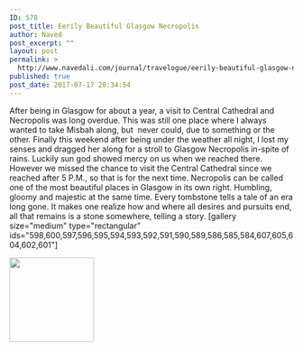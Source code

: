 ```yaml
---
ID: 578
post_title: Eerily Beautiful Glasgow Necropolis
author: Naved
post_excerpt: ""
layout: post
permalink: >
  http://www.navedali.com/journal/travelogue/eerily-beautiful-glasgow-necropolis
published: true
post_date: 2017-07-17 20:34:54
---
```

After being in Glasgow for about a year, a visit to Central Cathedral and Necropolis was long overdue. This was still one place where I always wanted to take Misbah along, but &nbsp;never could, due to something or the other.
Finally this weekend after being under the weather all night, I lost my senses and dragged her along for a stroll to Glasgow Necropolis in-spite of rains.
Luckily sun god showed mercy on us when we reached there. However we missed the chance to visit the Central Cathedral since we reached after 5 P.M., so that is for the next time.
Necropolis can be called one of the most beautiful places in Glasgow in its own right. Humbling, gloomy and majestic at the same time. Every tombstone tells a tale of an era long gone.
It makes one realize how and where all desires and pursuits end, all that remains is a stone somewhere, telling a story.
[gallery size="medium" type="rectangular" ids="598,600,597,596,595,594,593,592,591,590,589,586,585,584,607,605,604,602,601"]
<style type="text/css">
			#gallery-3 {<br />
				margin: auto;<br />
			}<br />
			#gallery-3 .gallery-item {<br />
				float: left;<br />
				margin-top: 10px;<br />
				text-align: center;<br />
				width: 25%;<br />
			}<br />
			#gallery-3 img {<br />
				border: 2px solid #cfcfcf;<br />
			}<br />
			#gallery-3 .gallery-caption {<br />
				margin-left: 0;<br />
			}<br />
			/* see gallery_shortcode() in wp-includes/media.php */<br />
		</style>
<dl class="gallery-item">
 	<dt class="gallery-icon landscape">
				<a data-elementor-open-lightbox="default" data-elementor-lightbox-slideshow="161d634" href="http://www.navedali.com/wp-content/uploads/2017/07/DSC06704.jpg"><img width="150" height="150" src="http://www.navedali.com/wp-content/uploads/2017/07/DSC06704-150x150.jpg" alt="" srcset="https://i1.wp.com/www.navedali.com/wp-content/uploads/2017/07/DSC06704.jpg?resize=150%2C150 150w, https://i1.wp.com/www.navedali.com/wp-content/uploads/2017/07/DSC06704.jpg?resize=50%2C50 50w, https://i1.wp.com/www.navedali.com/wp-content/uploads/2017/07/DSC06704.jpg?zoom=2&amp;resize=150%2C150 300w, https://i1.wp.com/www.navedali.com/wp-content/uploads/2017/07/DSC06704.jpg?zoom=3&amp;resize=150%2C150 450w" sizes="(max-width: 150px) 100vw, 150px"></a></dt>
</dl>
<br style="clear: both">
